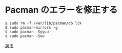 # Pacman のエラーを修正する

    $ sudo rm -f /var/lib/pacman/db.lck
    $ sudo pacman-mirrors -g
    $ sudo pacman -Syyuu
    $ sudo pacman -Suu

[戻る](../readme.md)
